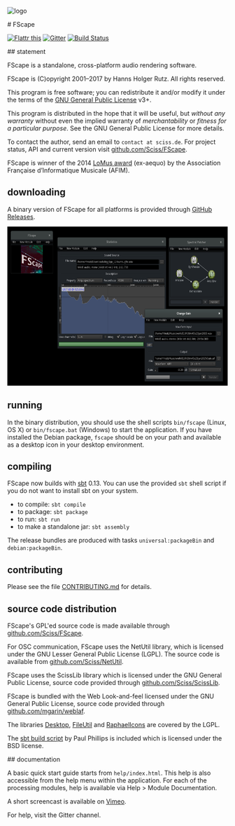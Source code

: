 ![logo](http://sciss.de/fscape/application.png)

# FScape

[![Flattr this](http://api.flattr.com/button/flattr-badge-large.png)](https://flattr.com/submit/auto?user_id=sciss&url=https%3A%2F%2Fgithub.com%2FSciss%2FFScape&title=FScape%20Music%20Application&language=Java&tags=github&category=software)
[![Gitter](https://badges.gitter.im/Join%20Chat.svg)](https://gitter.im/Sciss/FScape?utm_source=badge&utm_medium=badge&utm_campaign=pr-badge&utm_content=badge)
[![Build Status](https://travis-ci.org/Sciss/FScape.svg?branch=master)](https://travis-ci.org/Sciss/FScape)

## statement

FScape is a standalone, cross-platform audio rendering software.

FScape is (C)opyright 2001&ndash;2017 by Hanns Holger Rutz. All rights reserved.

This program is free software; you can redistribute it and/or modify it under the terms of the [GNU General Public License](http://github.com/Sciss/FScape/blob/master/LICENSE) v3+.

This program is distributed in the hope that it will be useful, but _without any warranty_ without even the implied warranty of _merchantability_ or _fitness for a particular purpose_. See the GNU General Public License for more details.

To contact the author, send an email to `contact at sciss.de`. For project status, API and current version visit [github.com/Sciss/FScape](http://github.com/Sciss/FScape).

FScape is winner of the 2014 [LoMus award](http://concours.afim-asso.org/) (ex-aequo) by the Association Française d’Informatique Musicale (AFIM).

## downloading

A binary version of FScape for all platforms is provided through [GitHub Releases](https://github.com/Sciss/FScape/releases/latest).

<img src="screenshot.png" alt="screenshot" width="648" height="363"/>

## running

In the binary distribution, you should use the shell scripts `bin/fscape` (Linux, OS X) or `bin/fscape.bat` (Windows) to start the application. If you have installed the Debian package, `fscape` should be on your path and available as a desktop icon in your desktop environment.

## compiling

FScape now builds with [sbt](http://www.scala-sbt.org/) 0.13. You can use the provided `sbt` shell script if you do not want to install sbt on your system.

 - to compile: `sbt compile`
 - to package: `sbt package`
 - to run: `sbt run`
 - to make a standalone jar: `sbt assembly`
 
The release bundles are produced with tasks `universal:packageBin` and `debian:packageBin`.

## contributing

Please see the file [CONTRIBUTING.md](CONTRIBUTING.md) for details.

## source code distribution

FScape's GPL'ed source code is made available through [github.com/Sciss/FScape](http://github.com/Sciss/FScape).

For OSC communication, FScape uses the NetUtil library, which is licensed under the GNU Lesser General Public License (LGPL). The source code is available from [github.com/Sciss/NetUtil](https://github.com/Sciss/NetUtil).

FScape uses the ScissLib library which is licensed under the GNU General Public License, source code provided through [github.com/Sciss/ScissLib](https://github.com/Sciss/ScissLib).

FScape is bundled with the Web Look-and-feel licensed under the GNU General Public License, source code provided through [github.com/mgarin/weblaf](https://github.com/mgarin/weblaf).

The libraries [Desktop](https://github.com/Sciss/Desktop), [FileUtil](https://github.com/Sciss/FileUtil) and [RaphaelIcons](https://github.com/Sciss/RaphaelIcons) are covered by the LGPL.

The [sbt build script](https://github.com/paulp/sbt-extras) by Paul Phillips is included which is licensed under the BSD license.

## documentation

A basic quick start guide starts from `help/index.html`. This help is also accessible from the help menu within the application. For each of the processing modules, help is available via Help &gt; Module Documentation.

A short screencast is available on [Vimeo](https://vimeo.com/26509124).

For help, visit the Gitter channel.
